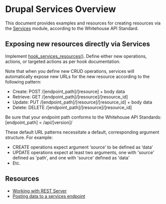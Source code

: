 # Drupal Services Overview

This document provides examples and resources for creating resources via the [Services][services] module, according to the Whitehouse API Standard.

## Exposing new resources directly via Services

Implement [hook_services_resources()][hsr]. Define either new operations, actions, or targeted actions as per hook documentation.

Note that when you define new CRUD operations, services will automatically expose new URLs for the new resource according to the following pattern:

* Create: POST /[endpoint_path]/[resource] + body data
* Retrieve: GET /[endpoint_path]/[resource]/[resource_id]
* Update: PUT /[endpoint_path]/[resource]/[resource_id] + body data
* Delete: DELETE /[endpoint_path]/[resource]/[resource_id]

Be sure that your endpoint path conforms to the Whitehouse API Standards:
[endpoint_path] = /api/[version]/

These default URL patterns necessitate a default, corresponding argument structure. For example:
* CREATE operations expect argument ‘source’ to be defined as ‘data’
* UPDATE operations expect at least two arguments, one with 'source' defined as 'path', and one with 'source' defined as 'data'
* Etc.

## Resources
* [Working with REST Server](https://drupal.org/node/783254)
* [Posting data to a services endpoint](http://drupal.org/node/1334758)

[services]: http://drupal.org/project/services
[hsr]: http://drupalcontrib.org/api/drupal/contributions!services!services.services.api.php/function/hook_services_resources/7
